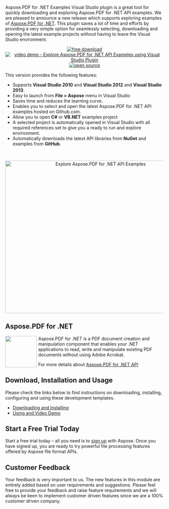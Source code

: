 <p>Aspose.PDF for .NET Examples Visual Studio plugin is a great tool for quickly downloading and exploring Aspose.PDF for .NET API examples. We are pleased to announce a new release which supports exploring examples of <a href="https://products.aspose.com/pdf/net">Aspose.PDF for .NET</a>. This plugin saves a lot of time and efforts by providing a very simple option for seamlessly selecting, downloading and opening the latest example projects without having to leave the Visual Studio environment.</p>
<div>
<p style="text-align: center;"><a title="Free Download - Aspose.PDF for .NET API Examples using Aspose Visual Studio Plugin 2.2" href="https://asposePdfvs.codeplex.com/releases"> <img title="Free Download - Aspose.PDF for .NET API Examples using Aspose Visual Studio Plugin" src="http://cdn.aspose.com/Images/marketplace/free-download-icon-aspose-mp.png" alt="free download" /> </a> <a title="Video Demo - Aspose.PDF for .NET API Examples using Aspose Visual Studio Plugin" href="https://www.youtube.com/channel/UC78AqHkorwFaGPIGm8M75jQ"> <img title="Explore Aspose.PDF for .NET API Examples using Visual Studio Plugin" src="http://cdn.aspose.com/Images/marketplace/video-demo-icon-aspose-mp.png" alt="video demo - Explore Aspose.PDF for .NET API Examples using Visual Studio Plugin" /></a> <a title="Source Code - Aspose.PDF for .NET API Examples using Aspose Visual Studio Plugin" href="https://asposePdfvs.codeplex.com/SourceControl/latest"> <img title="Source Code - Aspose.PDF for .NET API Examples using Aspose Visual Studio Plugin" src="http://cdn.aspose.com/Images/marketplace/open-source-icon-aspose-mp.png" alt="open source" /> </a></p>
<p>This version provides the following features:</p>
<ul>
	<li> Supports <strong>Visual Studio 2010</strong> and <strong>Visual Studio 2012</strong> and <strong>Visual Studio 2013</strong>.</li>
	<li> Easy to launch from <strong>File &gt; Aspose</strong> menu in Visual Studio</li>
	<li>Saves time and reduces the learning curve.</li>
	<li>Enables you to select and open the latest Aspose.PDF for .NET API examples hosted on Github.com.</li>
	<li> Allow you to open <strong>C#</strong> or <strong>VB.NET</strong> examples project</li>
	<li>A selected project is automatically opened in Visual Studio with all required references set to give you a ready to run and explore environment.</li>
	<li> Automatically downloads the latest API libraries from <strong>NuGet</strong> and examples from <strong>GitHub</strong>.</li>
</ul>
<p>&nbsp;</p>

<p style="text-align: center;"><a title="Explore Aspose.PDF for .NET API Examples" href="http://www.aspose.com/blogs/wp-content/uploads/2016/03/VSPluginPdfNet5.png"><img class="aligncenter size-full wp-image-29238" title="Explore Aspose.PDF for .NET API Examples" src="http://www.aspose.com/blogs/wp-content/uploads/2016/03/VSPluginPdfNet5.png" alt="Explore Aspose.PDF for .NET API Examples" width="590" height="484" /></a></p>
<h2>Aspose.PDF for .NET</h2>
<p><a href="http://www.aspose.com/.net/Pdf-component.aspx"> <img style="float: left; padding-right: 5px;" title="Aspose.PDF or .NET logo" src="http://www.aspose.com/App_Themes/V2/images/productLogos/NET/aspose_Pdf-for-net.jpg" alt="" width="100" height="100" /> </a>Aspose.PDF for .NET is a PDF document creation and manipulation component that enables your .NET applications to read, write and manipulate existing PDF documents without using Adobe Acrobat.</p>
<p>For more details about <a title="Aspose.PDF for .NET API" href="https://products.aspose.com/pdf/net"> Aspose.PDF for .NET API</a></p>
<h2>Download, Installation and Usage</h2>
<p>Please check the links below to find instructions on downloading, installing, configuring and using these development templates.</p>
<ul>
	<li> <a href="https://docs.aspose.com/display/Pdfnet/Aspose.Pdf+Visual+Studio+Plugin#Aspose.PdfVisualStudioPlugin-Downloading">Downloading and Installing </a></li>
	<li> <a href="https://docs.aspose.com/display/Pdfnet/Aspose.Pdf+Visual+Studio+Plugin#Aspose.PdfVisualStudioPlugin-VideoDemo">Using and Video Demo</a></li>
</ul>
</div>
<h2>Start a Free Trial Today</h2>
<p>Start a free trial today – all you need is to <a href="http://www.aspose.com/community/user/createuser.aspx"> sign up</a> with Aspose. Once you have signed up, you are ready to try powerful file processing features offered by Aspose file format APIs.</p>
<h2>Customer Feedback</h2>
<p>Your feedback is very important to us. The new features in this module are entirely added based on user requirements and suggestions. Please feel free to provide your feedback and raise feature requirements and we will always be keen to implement customer driven features since we are a 100% customer driven company.</p>
